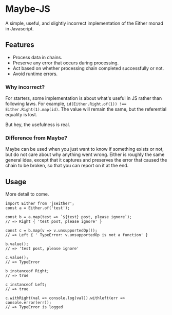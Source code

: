 # Maybe-JS

A simple, useful, and slightly incorrect implementation of the Either monad in Javascript.

## Features

* Process data in chains.
* Preserve any error that occurs during processing.
* Act based on whether processing chain completed successfully or not.
* Avoid runtime errors.

### Why incorrect?

For starters, some implementation is about what's useful in JS rather than following laws. For example, `id(Either.Right.of(1)) !== Either.Right(1).map(id)`. The value will remain the same, but the referential equality is lost.

But hey, the usefulness is real.

### Difference from Maybe?

Maybe can be used when you just want to know if something exists or not, but do not
care about why anything went wrong. Either is roughly the same general idea, except
that it captures and preserves the error that caused the chain to be broken, so that
you can report on it at the end.

## Usage

More detail to come.

```JS
import Either from 'jseither';
const a = Either.of('test');

const b = a.map(test => `${test} post, please ignore`);
// => Right { 'test post, please ignore' }

const c = b.map(v => v.unsupportedOp());
// => Left { ' TypeError: v.unsupportedOp is not a function' }

b.value();
// => 'test post, please ignore'

c.value();
// => TypeError

b instanceof Right;
// => true

c instanceof Left;
// => true

c.withRight(val => console.log(val)).withleft(err => console.error(err));
// => TypeError is logged
```